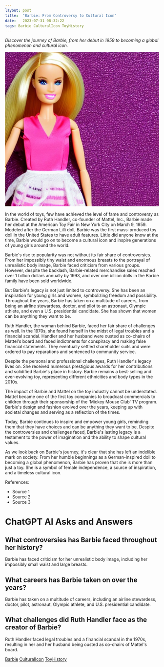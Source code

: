 ```yaml
---
layout: post
title:  "Barbie: From Controversy to Cultural Icon"
date:   2023-07-31 08:32:22 
tags: Barbie CulturalIcon ToyHistory
---
```

*Discover the journey of Barbie, from her debut in 1959 to becoming a global phenomenon and cultural icon.*

![An image of a stylish Barbie doll with blonde hair, dressed in a pink outfit, against a vibrant background, radiating confidence and independence.](/assets/9e8fd84c-092f-4fc5-bfee-61c9d61db6a6.jpg "Barbie: From Controversy to Cultural Icon")

In the world of toys, few have achieved the level of fame and controversy as Barbie. Created by Ruth Handler, co-founder of Mattel, Inc., Barbie made her debut at the American Toy Fair in New York City on March 9, 1959. Modeled after the German Lilli doll, Barbie was the first mass-produced toy doll in the United States to have adult features. Little did anyone know at the time, Barbie would go on to become a cultural icon and inspire generations of young girls around the world.

Barbie's rise to popularity was not without its fair share of controversies. From her impossibly tiny waist and enormous breasts to the portrayal of unrealistic body image, Barbie faced criticism from various groups. However, despite the backlash, Barbie-related merchandise sales reached over 1 billion dollars annually by 1993, and over one billion dolls in the Barbie family have been sold worldwide.

But Barbie's legacy is not just limited to controversy. She has been an inspiration for young girls and women, symbolizing freedom and possibility. Throughout the years, Barbie has taken on a multitude of careers, from being an airline stewardess, doctor, and pilot to an astronaut, Olympic athlete, and even a U.S. presidential candidate. She has shown that women can be anything they want to be.

Ruth Handler, the woman behind Barbie, faced her fair share of challenges as well. In the 1970s, she found herself in the midst of legal troubles and a financial scandal. Handler and her husband were ousted as co-chairs of Mattel's board and faced indictments for conspiracy and making false financial statements. They eventually settled shareholder suits and were ordered to pay reparations and sentenced to community service.

Despite the personal and professional challenges, Ruth Handler's legacy lives on. She received numerous prestigious awards for her contributions and solidified Barbie's place in history. Barbie remains a best-selling and ever-evolving toy, representing different ethnicities and body types in the 2010s.

The impact of Barbie and Mattel on the toy industry cannot be understated. Mattel became one of the first toy companies to broadcast commercials to children through their sponsorship of the 'Mickey Mouse Club' TV program. Barbie's design and fashion evolved over the years, keeping up with societal changes and serving as a reflection of the times.

Today, Barbie continues to inspire and empower young girls, reminding them that they have choices and can be anything they want to be. Despite the controversies and challenges faced, Barbie's lasting legacy is a testament to the power of imagination and the ability to shape cultural values.

As we look back on Barbie's journey, it's clear that she has left an indelible mark on society. From her humble beginnings as a German-inspired doll to becoming a global phenomenon, Barbie has proven that she is more than just a toy. She is a symbol of female independence, a source of inspiration, and a timeless cultural icon.

References:
- Source 1
- Source 2
- Source 3


# ChatGPT AI Asks and Answers
## What controversies has Barbie faced throughout her history?
Barbie has faced criticism for her unrealistic body image, including her impossibly small waist and large breasts.

## What careers has Barbie taken on over the years?
Barbie has taken on a multitude of careers, including an airline stewardess, doctor, pilot, astronaut, Olympic athlete, and U.S. presidential candidate.

## What challenges did Ruth Handler face as the creator of Barbie?
Ruth Handler faced legal troubles and a financial scandal in the 1970s, resulting in her and her husband being ousted as co-chairs of Mattel's board.


[Barbie](/tags/Barbie) [CulturalIcon](/tags/CulturalIcon) [ToyHistory](/tags/ToyHistory)